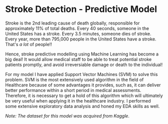 # **Stroke Detection - Predictive Model**

Stroke is the 2nd leading cause of death globally, responsible for approximately 11% of total deaths.
Every 40 seconds, someone in the United States has a stroke. Every 3.5 minutes, someone dies of stroke. 
Every year, more than 795,000 people in the United States have a stroke. That's *a lot* of people!!

Hence, stroke predictive modelling using Machine Learning has become a big deal! It would allow medical staff to 
be able to treat potential stroke patients promptly, and avoid irreversiable damage or death to the individual!

For my model I have applied Support Vector Machines (SVM) to solve this problem. SVM is the most extensively used 
algorithm in the field of Healthcare because of some advantages it provides, such as, it can deliver better 
performance within a short period in medical assessments. Therefore, it is necessary to get a hold of this algorithm 
which will ultimately be very useful when applying it in the healthcare industry. I performed some extensive 
exploratory data analysis and honed my EDA skills as well.

*Note: The dataset for this model was acquired from Kaggle.*
